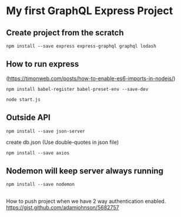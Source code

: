 # My first GraphQL Express Project

## Create project from the scratch

```
npm install --save express express-graphql graphql lodash
```

## How to run express

(https://timonweb.com/posts/how-to-enable-es6-imports-in-nodejs/)

```
npm install babel-register babel-preset-env --save-dev
```

```
node start.js
```

## Outside API

```
npm install --save json-server
```

create db.json
(Use double-quotes in json file)

```
npm install --save axios
```

## Nodemon will keep server always running

```
npm install --save nodemon
```

##

How to push project when we have 2 way authentication enabled.
https://gist.github.com/adamjohnson/5682757
